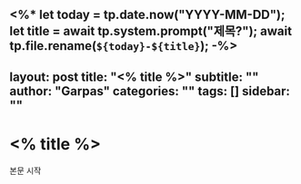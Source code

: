 <%*
let today = tp.date.now("YYYY-MM-DD");
let title = await tp.system.prompt("제목?");
await tp.file.rename(`${today}-${title}`);
-%>
---
layout: post
title: "<% title %>"
subtitle: ""
author: "Garpas"
categories: ""
tags: []
sidebar: ""
---
# <% title %>

본문 시작

 
